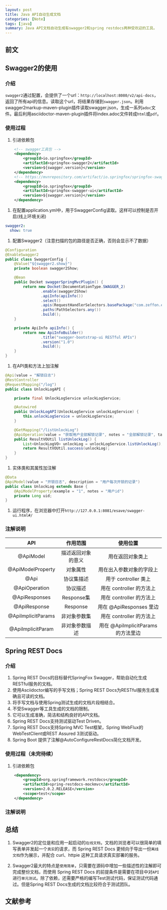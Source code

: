 ```yaml
---
layout: post
title: Java API自动生成文档
categories: [Note]
tags: [java]
summary: Java API文档自动生成有swagger2和spring restdocs两种受欢迎的工具。
---
```


## 前文

## Swagger2的使用
### 介绍
`swagger2`通过配置，会提供了一个url：`http://localhost:8080/v2/api-docs`，返回了所有api的信息。读取这个url，将结果存储到`swagger.json`。利用swagger2markup-maven-plugin插件读取swagger.json，生成一系列`adoc`文件。最后利用asciidoctor-maven-plugin插件将index.adoc文件转成`html`或`pdf`。

### 使用过程
1. 引进依赖包
```xml
	<!-- swagger工具包 -->
	<dependency>
		<groupId>io.springfox</groupId>
		<artifactId>springfox-swagger2</artifactId>
		<version>${swagger.version}</version>
	</dependency>
	<!-- https://mvnrepository.com/artifact/io.springfox/springfox-swagger-ui -->
	<dependency>
		<groupId>io.springfox</groupId>
		<artifactId>springfox-swagger-ui</artifactId>
		<version>${swagger.version}</version>
	</dependency>
```

1. 在配置application.yml中，用于SwaggerConfig读取。这样可以控制是否开启(线上环境关闭)
```yml
swagger2:
  show: true
```

1. 配置Swagger2（注意扫描的包的路径是否正确，否则会显示不了数据）
```java
@Configuration
@EnableSwagger2
public class SwaggerConfig {
    @Value("${swagger2.show}")
    private boolean swagger2Show;

    @Bean
    public Docket swaggerSpringMvcPlugin() {
        return new Docket(DocumentationType.SWAGGER_2)
                .enable(swagger2Show)
                .apiInfo(apiInfo())
                .select()
                .apis(RequestHandlerSelectors.basePackage("com.zeffon.esave"))
                .paths(PathSelectors.any())
                .build();
    }

    private ApiInfo apiInfo() {
        return new ApiInfoBuilder()
                .title("swagger-bootstrap-ui RESTful APIs")
                .version("1.0")
                .build();
    }
}
```

1. 在API类和方法上加注解
```java
@Api(value = "解锁日志")
@RestController
@RequestMapping("/log")
public class UnlockLogAPI {

    private final UnlockLogService unlockLogService;

    @Autowired
    public UnlockLogAPI(UnlockLogService unlockLogService) {
        this.unlockLogService = unlockLogService;
    }

    @GetMapping("/listUnlockLog")
    @ApiOperation(value = "获取用户全部解锁记录", notes = "全部解锁记录", tags = "日志")
    public ResultVOUtil listUnlockLog() {
        List<UnlockLogVO> unlockLog = unlockLogService.listUnlockLog();
        return ResultVOUtil.success(unlockLog);
    }
}
```

1. 实体类和其属性加注解
```java
@Data
@ApiModel(value = "开锁日志", description = "用户每次开锁的记录")
public class UnlockLog extends Base {
    @ApiModelProperty(example = "1", notes = "用户id")
    private Long uid;
}
```

1. 运行程序，在浏览器中打开`http://127.0.0.1:8081/esave/swagger-ui.html#/`

### 注解说明

|API|作用范围|使用位置|
| :----:| :----: | :----: |
|@ApiModel|描述返回对象的意义|用在返回对象类上|
|@ApiModelProperty|对象属性|用在出入参数对象的字段上|
|@Api|协议集描述|用于 controller 类上|
|@ApiOperation|协议描述|用在 controller 的方法上|
|@ApiResponses|Response集|用在 controller 的方法上|
|@ApiResponse|Response|用在 @ApiResponses 里边|
|@ApiImplicitParams|非对象参数集|用在 controller 的方法上|
|@ApiImplicitParam|非对象参数描述|用在 @ApiImplicitParams 的方法里边|

## Spring REST Docs
### 介绍
1. Spring REST Docs的目标替代SpringFox Swagger，帮助自动化生成RESTful服务的文档。
1. 使用Asciidoctor编写的手写文档；Spring REST Docs为RESTful服务生成准确且可读的文档。
1. 将手写文档与使用Spring测试生成的文档片段相结合。
1. 不受Swagger等工具生成的文档的限制。
1. 它可以生成准确，简洁和结构良好的API文档。
1. Spring REST Docs支持测试驱动Test Driven。
1. Spring REST Docs支持Spring MVC Test框架，Spring WebFlux的WebTestClient或REST Assured 3测试驱动。
1. Spring Boot 提供了注解@AutoConfigureRestDocs简化文档开发。

### 使用过程（未完待续）

1. 引进依赖包
```xml
	<dependency>
		<groupId>org.springframework.restdocs</groupId>
		<artifactId>spring-restdocs-mockmvc</artifactId>
		<version>2.0.2.RELEASE</version>
		<scope>test</scope>
	</dependency>
```

### 注解说明



## 总结
1. Swagger2的定位是和应用一起启动的`在线文档`，文档的浏览者可以很简单的填写表单并发起一个`真实`的请求，而 Spring REST Docs 更倾向于导出一份`离线文档`作为展示，并配合 curl、httpie 这种工具请求真实部署的服务。

1. Swagger2最大的特点是`使用简单`，只需要在源码中增加一些描述性的注解即可完成整份文档，而使用 Spring REST Docs 的前提条件是需要在项目中对`API`进行`单元测试`。除了依赖，还需要严格的编写Test测试代码，保证测试代码通过。但是Spring REST Docs生成的文档比较符合于测试团队。

	
## 文献参考


